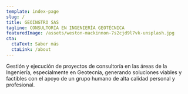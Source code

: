 ```yaml
---
template: index-page
slug: /
title: GEOINGTRO SAS
tagline: CONSULTORÍA EN INGENIERÍA GEOTÉCNICA
featuredImage: /assets/weston-mackinnon-7s2cjd9l7vk-unsplash.jpg
cta:
  ctaText: Saber más
  ctaLink: /about
---
```

Gestión y ejecución de proyectos de consultoría en las áreas de la Ingeniería, especialmente en Geotecnia, generando soluciones viables y factibles con el apoyo de un grupo humano de alta calidad personal y profesional.